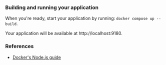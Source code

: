 ### Building and running your application

When you're ready, start your application by running:
`docker compose up --build`.

Your application will be available at http://localhost:9180.

### References
* [Docker's Node.js guide](https://docs.docker.com/language/nodejs/)
